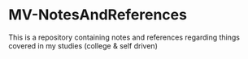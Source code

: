 # MV-NotesAndReferences
This is a repository containing notes and references regarding things covered in my studies (college &amp; self driven)
